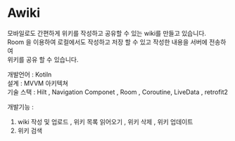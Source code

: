 # Awiki
모바일로도 간편하게 위키를 작성하고 공유할 수 있는 wiki를 만들고 있습니다.   
Room 을 이용하여 로컬에서도 작성하고 저장 할 수 있고 작성한 내용을 서버에 전송하여   
위키를 공유 할 수 있습니다.   

개발언어 : Kotiln    
설계 : MVVM 아키텍쳐   
기술 스택  : Hilt , Navigation Componet , Room , Coroutine, LiveData , retrofit2   

개발기능 :
1. wiki 작성 및 업로드 , 위키 목록 읽어오기 , 위키 삭제 , 위키 업데이트   
2. 위키 검색
